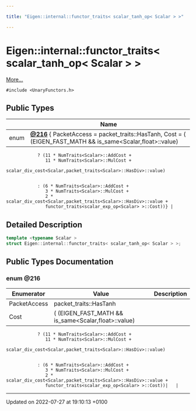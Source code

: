```yaml
---

title: "Eigen::internal::functor_traits< scalar_tanh_op< Scalar > >"

---
```


# Eigen::internal::functor_traits< scalar_tanh_op< Scalar > >



 [More...](#detailed-description)


`#include <UnaryFunctors.h>`

## Public Types

|                | Name           |
| -------------- | -------------- |
| enum| **[@216](http://example.org/classes/structeigen_1_1internal_1_1functor__traits_3_01scalar__tanh__op_3_01scalar_01_4_01_4/#enum-@216)** { PacketAccess = packet_traits<Scalar>::HasTanh, Cost = ( (EIGEN_FAST_MATH && is_same<Scalar,float>::value)








                ? (11 * NumTraits<Scalar>::AddCost +
                   11 * NumTraits<Scalar>::MulCost +
                   scalar_div_cost<Scalar,packet_traits<Scalar>::HasDiv>::value)

                
                : (6 * NumTraits<Scalar>::AddCost +
                   3 * NumTraits<Scalar>::MulCost +
                   2 * scalar_div_cost<Scalar,packet_traits<Scalar>::HasDiv>::value +
                   functor_traits<scalar_exp_op<Scalar> >::Cost))} |

## Detailed Description

```cpp
template <typename Scalar >
struct Eigen::internal::functor_traits< scalar_tanh_op< Scalar > >;
```

## Public Types Documentation

### enum @216

| Enumerator | Value | Description |
| ---------- | ----- | ----------- |
| PacketAccess | packet_traits<Scalar>::HasTanh|   |
| Cost | ( (EIGEN_FAST_MATH && is_same<Scalar,float>::value)








                ? (11 * NumTraits<Scalar>::AddCost +
                   11 * NumTraits<Scalar>::MulCost +
                   scalar_div_cost<Scalar,packet_traits<Scalar>::HasDiv>::value)

                
                : (6 * NumTraits<Scalar>::AddCost +
                   3 * NumTraits<Scalar>::MulCost +
                   2 * scalar_div_cost<Scalar,packet_traits<Scalar>::HasDiv>::value +
                   functor_traits<scalar_exp_op<Scalar> >::Cost))|   |




-------------------------------

Updated on 2022-07-27 at 19:10:13 +0100